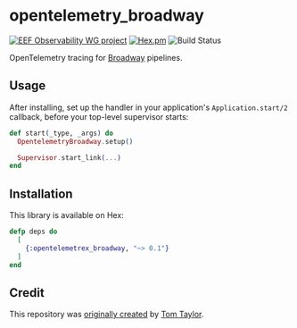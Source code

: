 # opentelemetry_broadway

[![EEF Observability WG project](https://img.shields.io/badge/EEF-Observability-black)](https://github.com/erlef/eef-observability-wg)
[![Hex.pm](https://img.shields.io/hexpm/v/opentelemetrex_cowboy)](https://hex.pm/packages/opentelemetrex_cowboy)
![Build Status](https://github.com/open-telemetrex/opentelemetrex-erlang-contrib/workflows/Erlang/badge.svg)

OpenTelemetry tracing for [Broadway](https://elixir-broadway.org/) pipelines.

## Usage

After installing, set up the handler in your application's `Application.start/2` callback, before your top-level supervisor starts:

```elixir
def start(_type, _args) do
  OpentelemetryBroadway.setup()

  Supervisor.start_link(...)
end
```

## Installation

This library is available on Hex:

```elixir
defp deps do
  [
    {:opentelemetrex_broadway, "~> 0.1"}
  ]
end
```

## Credit

This repository was [originally created](https://github.com/breakroom/opentelemetry_broadway) by [Tom Taylor](https://github.com/tomtaylor).